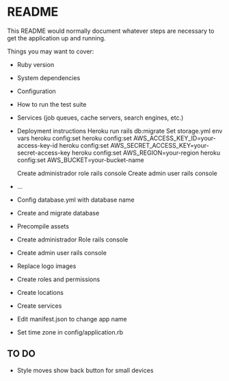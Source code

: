 # README

This README would normally document whatever steps are necessary to get the
application up and running.

Things you may want to cover:

* Ruby version

* System dependencies

* Configuration

* How to run the test suite

* Services (job queues, cache servers, search engines, etc.)

* Deployment instructions
  Heroku run rails db:migrate
  Set storage.yml env vars
  heroku config:set
  heroku config:set AWS_ACCESS_KEY_ID=your-access-key-id
  heroku config:set AWS_SECRET_ACCESS_KEY=your-secret-access-key
  heroku config:set AWS_REGION=your-region
  heroku config:set AWS_BUCKET=your-bucket-name
  
  Create administrador role rails console
  Create admin user rails console

* ...

* Config database.yml with database name

* Create and migrate database

* Precompile assets

* Create administrador Role rails console

* Create admin user rails console

* Replace logo images

* Create roles and permissions

* Create locations

* Create services

* Edit manifest.json to change app name

* Set time zone in config/application.rb

## TO DO

* Style moves show back button for small devices
